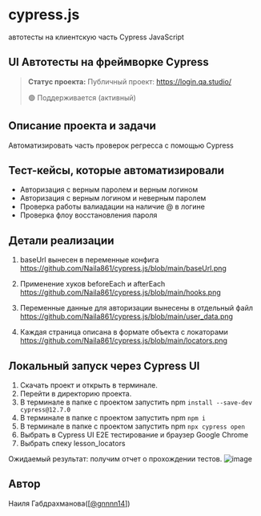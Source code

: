 # cypress.js
автотесты на клиентскую часть Cypress JavaScript
<h2>UI Автотесты на фреймворке Cypress</h2>

> **Статус проекта:**
> Публичный проект: https://login.qa.studio/
> 
> 🟢 Поддерживается (активный) 

## Описание проекта и задачи
Автоматизировать часть проверок регресса с помощью Cypress

## Тест-кейсы, которые автоматизировали
* Авторизация с верным паролем и верным логином
* Авторизация c верным логином и неверным паролем
* Проверка работы валиадации на наличие @ в логине
* Проверка флоу восстановления пароля

## Детали реализации

1. baseUrl вынесен в переменные конфига
https://github.com/Naila861/cypress.js/blob/main/baseUrl.png

2. Применение хуков beforeEach и afterEach
https://github.com/Naila861/cypress.js/blob/main/hooks.png

3. Переменные данные для авторизации вынесены в отдельный файл
https://github.com/Naila861/cypress.js/blob/main/user_data.png

4. Каждая страница описана в формате объекта с локаторами
https://github.com/Naila861/cypress.js/blob/main/locators.png


## Локальный запуск через Cypress UI
1. Скачать проект и открыть в терминале.
2. Перейти в директорию проекта.
3. В терминале в папке с проектом запустить npm `install --save-dev cypress@12.7.0`
4. В терминале в папке с проектом запустить npm `npm i`
5. В терминале в папке с проектом запустить npm `npx cypress open`
6. Выбрать в Cypress UI E2E тестирование и браузер Google Chrome
7. Выбрать спеку lesson_locators

Ожидаемый результат: получим отчет о прохождении тестов.
![image](https://raw.githubusercontent.com/German-D/new_cypress/main/static/Cypress_UI.png)


## Автор

Наиля Габдрахманова([[@gnnnn14](https://t.me/gnnnn14)])

